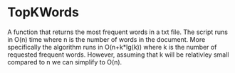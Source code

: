 TopKWords
=========

A function that returns the most frequent words in a txt file.
The script runs in O(n) time where n is the number of words in the document.
More specifically the algorithm runs in O(n+k*lg(k)) where k is the
number of requested frequent words. However, assuming that k will be
relativley small compared to n we can simplify to O(n).

